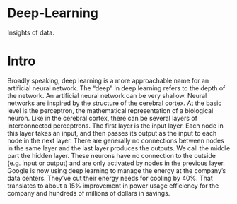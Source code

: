 # Deep-Learning
Insights of data.
# Intro
Broadly speaking, deep learning is a more approachable name for an artificial neural network. The “deep” in deep learning refers to the depth of the network. An artificial neural network can be very shallow.
Neural networks are inspired by the structure of the cerebral cortex. At the basic level is the perceptron, the mathematical representation of a biological neuron. Like in the cerebral cortex, there can be several layers of interconnected perceptrons.
The first layer is the input layer. Each node in this layer takes an input, and then passes its output as the input to each node in the next layer. There are generally no connections between nodes in the same layer and the last layer produces the outputs.
We call the middle part the hidden layer. These neurons have no connection to the outside (e.g. input or output) and are only activated by nodes in the previous layer.
Google is now using deep learning to manage the energy at the company’s data centers. They’ve cut their energy needs for cooling by 40%. That translates to about a 15% improvement in power usage efficiency for the company and hundreds of millions of dollars in savings.
